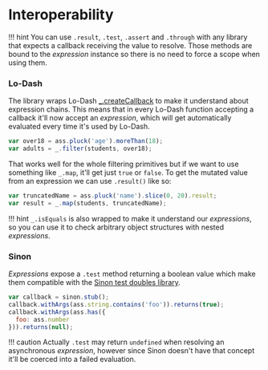 # Interoperability

!!! hint
    You can use `.result`, `.test`, `.assert` and `.through` with any library
    that expects a callback receiving the value to resolve. Those methods
    are bound to the *expression* instance so there is no need to force a scope
    when using them.

### Lo-Dash

The library wraps Lo-Dash [_.createCallback](https://lodash.com/docs#createCallback)
to make it understand about expression chains. This means that in every Lo-Dash
function accepting a callback it'll now accept an *expression*, which will get
automatically evaluated every time it's used by Lo-Dash.

```js
var over18 = ass.pluck('age').moreThan(18);
var adults = _.filter(students, over18);
```

That works well for the whole filtering primitives but if we want to use something
like `_.map`, it'll get just `true` or `false`. To get the mutated value from an
expression we can use `.result()` like so:

```js
var truncatedName = ass.pluck('name').slice(0, 20).result;
var result = _.map(students, truncatedName);
```

!!! hint
    `_.isEquals` is also wrapped to make it understand our *expressions*, so you
    can use it to check arbitrary object structures with nested *expressions*.


### Sinon

*Expressions* expose a `.test` method returning a boolean value which make
them compatible with the [Sinon test doubles library](http://sinonjs.org).

```js
var callback = sinon.stub();
callback.withArgs(ass.string.contains('foo')).returns(true);
callback.withArgs(ass.has({
  foo: ass.number
})).returns(null);
```

!!! caution
    Actually `.test` may return `undefined` when resolving an asynchronous
    *expression*, however since Sinon doesn't have that concept it'll be coerced
    into a failed evaluation.
